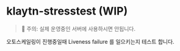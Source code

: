 # klaytn-stresstest (WIP)
> 🚨 주의: 실제 운영중인 서버에 사용하시면 안됩니다.

오토스케일링이 진행중일때 Liveness failure 를 일으키는지 테스트 합니다.